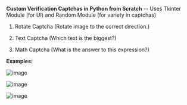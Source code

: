 **Custom Verification Captchas in Python from Scratch** -- Uses Tkinter Module (for UI) and Random Module (for variety in captchas) 

1. Rotate Captcha (Rotate image to the correct direction.)

2. Text Captcha (Which text is the biggest?)

3. Math Captcha (What is the answer to this expression?)

**Examples:**

![image](https://github.com/SamchanThunder/captcha_python/assets/81918438/d6871f7c-d592-46d6-b376-40d5ca993282)

![image](https://github.com/SamchanThunder/captcha_python/assets/81918438/b56a115f-f281-44ea-bfeb-8ec516fb1475)

![image](https://github.com/SamchanThunder/captcha_python/assets/81918438/11b019c4-d018-4bad-a2e4-834767df7c10)



